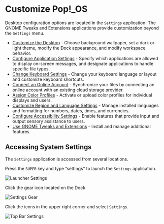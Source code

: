 <!--sources:
Sunrise Pop Training (google doc)
https://support.system76.com/articles/customize-gnome
-->

# Customize Pop!\_OS

Desktop configuration options are located in the `Settings` application. The GNOME Tweaks and Extensions applications provide customization beyond the `Settings` menu.

- [Customize the Desktop](/customize-pop/customize-desktop.md) - Choose background wallpaper, set a dark or light theme, modify the Dock appearance, and modify workspace behavior.
- [Configure Application Settings](/customize-pop/application-settings.md) - Specify which applications are allowed to display on-screen messages, and designate applications to handle specific file types.
- [Change Keyboard Settings](/customize-pop/keyboard-settings.md) - Change your keyboard language or layout and customize keyboard shortcuts.
- [Connect an Online Account](/customize-pop/online-accounts.md) - Synchronize your files by connecting an online account with an existing cloud storage provider.
- [Assign Color Profiles](/customize-pop/color-profiles.md) - Activate or upload color profiles for individual displays and users.
- [Customize Region and Language Settings](/customize-pop/region-language.md) - Manage installed languages and formatting for numbers, dates, times, and currencies.
- [Configure Accessibility Settings](/customize-pop/accessibility-settings.md) - Enable features that provide input and output sensory assistance to users.
- [Use GNOME Tweaks and Extensions](/customize-pop/gnome-tweaks-extensions.md) - Install and manage additional features.

## Accessing System Settings

The `Settings` application is accessed from several locations.

Press the `SUPER` key and type “settings” to launch the `Settings` application.

![Launcher Settings](/images/customize-pop/launch-settings.png)

Click the gear icon located on the Dock.

![Settings Gear](/images/customize-pop/settings-gear.png)

Click the icons in the upper right corner and select `Settings`.

![Top Bar Settings](/images/customize-pop/top-bar-settings.png)
